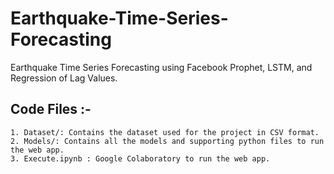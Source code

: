 # Earthquake-Time-Series-Forecasting
 Earthquake Time Series Forecasting using Facebook Prophet, LSTM, and Regression of Lag Values.

## Code Files :- 

    1. Dataset/: Contains the dataset used for the project in CSV format.
    2. Models/: Contains all the models and supporting python files to run the web app.
    3. Execute.ipynb : Google Colaboratory to run the web app.
       
